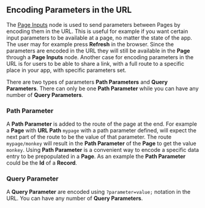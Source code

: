 ## Encoding Parameters in the URL

The [Page Inputs](/nodes/navigation/page-inputs/) node is used to send parameters between Pages by encoding them in the URL. This is useful for example if you want certain input parameters to be available at a page, no matter the state of the app. The user may for example press __Refresh__ in the browser. Since the parameters are encoded in the URL they will still be available in the **Page** through a **Page Inputs** node.
Another case for encoding parameters in the URL is for users to be able to share a link, with a full route to a specific place in your app, with specific parameters set.

There are two types of parameters **Path Parameters** and **Query Parameters**. There can only be one **Path Parameter** while you can have any number of **Query Parameters**.

### Path Parameter

A **Path Parameter** is added to the route of the page at the end. For example a **Page** with **URL Path** `mypage` with a path parameter defined, will expect the next part of the route to be the value of that parameter. The route `mypage/monkey` will result in the **Path Parameter** of the **Page** to get the value `monkey`. Using **Path Parameter** is a convenient way to encode a specific data entry to be prepopulated in a **Page**. As an example the **Path Parameter** could be the **Id** of a **Record**.

### Query Parameter

A **Query Parameter** are encoded using `?parameter=value;` notation in the URL. You can have any number of **Query Parameters**.